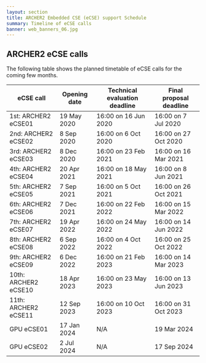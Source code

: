 ```yaml
---
layout: section
title: ARCHER2 Embedded CSE (eCSE) support Schedule
summary: Timeline of eCSE calls
banner: web_banners_06.jpg
---
```


## ARCHER2 eCSE calls

The following table shows the planned timetable of eCSE calls for the coming few months.

<div class="table-responsive">
  <table class="table table-striped">
    <thead>
      <tr>
        <th>eCSE call</th>
        <th>Opening date</th>
        <th>Technical evaluation deadline</th>
        <th>Final proposal deadline</th>
      </tr>
    </thead>
   <tbody>
   <tr><td>1st: ARCHER2 eCSE01</td><td>19 May 2020</td><td>16:00 on 16 Jun 2020</td><td>16:00 on 7 Jul 2020</td></tr>
   <tr><td>2nd: ARCHER2 eCSE02</td><td>8 Sep 2020</td><td>16:00 on 6 Oct 2020</td><td>16:00 on 27 Oct 2020</td></tr>
   <tr><td>3rd: ARCHER2 eCSE03</td><td>8 Dec 2020</td><td>16:00 on 23 Feb 2021</td><td>16:00 on 16 Mar 2021</td></tr>
   <tr><td>4th: ARCHER2 eCSE04</td><td>20 Apr 2021</td><td>16:00 on 18 May 2021</td><td>16:00 on 8 Jun 2021</td></tr>
   <tr><td>5th: ARCHER2 eCSE05</td><td>7 Sep 2021</td><td>16:00 on 5 Oct 2021</td><td>16:00 on 26 Oct 2021</td></tr>
   <tr><td>6th: ARCHER2 eCSE06</td><td>7 Dec 2021</td><td>16:00 on 22 Feb 2022</td><td>16:00 on 15 Mar 2022</td></tr>
   <tr><td>7th: ARCHER2 eCSE07</td><td>19 Apr 2022</td><td>16:00 on 24 May 2022</td><td>16:00 on 14 Jun 2022</td></tr>
   <tr><td>8th: ARCHER2 eCSE08</td><td>6 Sep 2022</td><td>16:00 on 4 Oct 2022</td><td>16:00 on 25 Oct 2022</td></tr>
   <tr><td>9th: ARCHER2 eCSE09</td><td>6 Dec 2022</td><td>16:00 on 21 Feb 2023</td><td>16:00 on 14 Mar 2023</td></tr>
   <tr><td>10th: ARCHER2 eCSE10</td><td>18 Apr 2023</td><td>16:00 on 23 May 2023</td><td>16:00 on 13 Jun 2023</td></tr>
   <tr><td>11th: ARCHER2 eCSE11</td><td>12 Sep 2023</td><td>16:00 on 10 Oct 2023</td><td>16:00 on 31 Oct 2023</td></tr>
   <tr><td>GPU eCSE01</td><td>17 Jan 2024</td><td>N/A</td><td>19 Mar 2024</td></tr>
   <tr><td>GPU eCSE02</td><td>2 Jul 2024</td><td>N/A</td><td>17 Sep 2024</td></tr>
   </tbody>
  </table>
</div>

